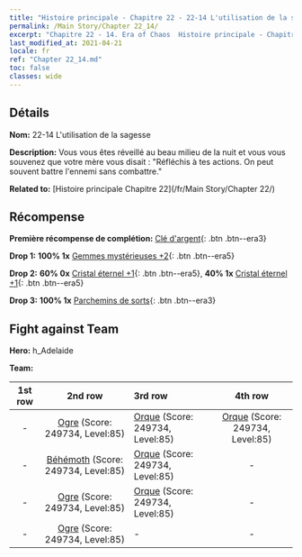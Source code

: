 ```yaml
---
title: "Histoire principale - Chapitre 22 - 22-14 L'utilisation de la sagesse"
permalink: /Main Story/Chapter 22_14/
excerpt: "Chapitre 22 - 14. Era of Chaos  Histoire principale - Chapitre 22_14. 22-14 L'utilisation de la sagesse"
last_modified_at: 2021-04-21
locale: fr
ref: "Chapter 22_14.md"
toc: false
classes: wide
---
```


## Détails

 **Nom:** 22-14 L'utilisation de la sagesse

 **Description:** Vous vous êtes réveillé au beau milieu de la nuit et vous vous souvenez que votre mère vous disait : \"Réfléchis à tes actions. On peut souvent battre l'ennemi sans combattre.\"

 **Related to:** [Histoire principale Chapitre 22](/fr/Main Story/Chapter 22/)

## Récompense

 **Première récompense de complétion:** [Clé d'argent](/fr/Items/con_693/){: .btn .btn--era3}

 **Drop 1:** **100% 1x** [Gemmes mystérieuses +2](/fr/Items/mat_79/){: .btn .btn--era5}

 **Drop 2:** **60% 0x** [Cristal éternel +1](/fr/Items/mat_73/){: .btn .btn--era5}, **40% 1x** [Cristal éternel +1](/fr/Items/mat_73/){: .btn .btn--era5}

 **Drop 3:** **100% 1x** [Parchemins de sorts](/fr/Items/con_694/){: .btn .btn--era3}


## Fight against Team
 **Hero:** h_Adelaide

 **Team:**


  | 1st row | 2nd row | 3rd row | 4th row |
  |:----:|:----:|:----|:----:|
  | - | [Ogre](/fr/units/Ogre/) (Score: 249734, Level:85)  | [Orque](/fr/units/Orc/) (Score: 249734, Level:85)  | [Orque](/fr/units/Orc/) (Score: 249734, Level:85)  |
  | - | [Béhémoth](/fr/units/Behemoth/) (Score: 249734, Level:85)  | [Orque](/fr/units/Orc/) (Score: 249734, Level:85)  | - |
  | - | [Ogre](/fr/units/Ogre/) (Score: 249734, Level:85)  | [Orque](/fr/units/Orc/) (Score: 249734, Level:85)  | - |
  | - | [Ogre](/fr/units/Ogre/) (Score: 249734, Level:85)  | - | - |


